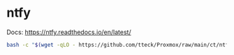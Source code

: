 # ntfy

Docs: https://ntfy.readthedocs.io/en/latest/

```bash
bash -c "$(wget -qLO - https://github.com/tteck/Proxmox/raw/main/ct/ntfy.sh)"
```
